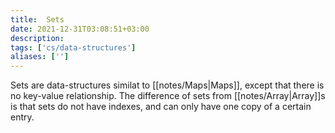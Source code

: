 ```yaml
---
title:  Sets
date: 2021-12-31T03:08:51+03:00
description: 
tags: ['cs/data-structures']
aliases: ['']
---
```

Sets are data-structures similat to [[notes/Maps|Maps]], except that there is no key-value relationship. The difference of sets from [[notes/Array|Array]]s is that sets do not have indexes, and can only have one copy of a certain entry. 